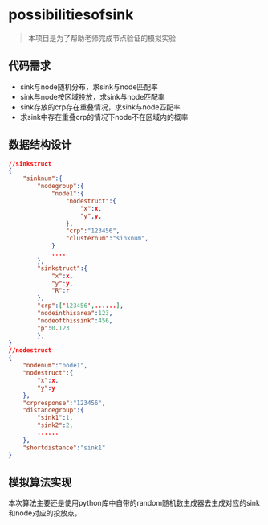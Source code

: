 # possibilitiesofsink

>  本项目是为了帮助老师完成节点验证的模拟实验

## 代码需求

* sink与node随机分布，求sink与node匹配率
* sink与node按区域投放，求sink与node匹配率
* sink存放的crp存在重叠情况，求sink与node匹配率
* 求sink中存在重叠crp的情况下node不在区域内的概率

## 数据结构设计

```json
//sinkstruct
{
    "sinknum":{
        "nodegroup":{
            "node1":{
                "nodestruct":{
                    "x":x,
                    "y",y,
                },
                "crp":"123456",
                "clusternum":"sinknum",
            }
            ....
        },
        "sinkstruct":{
            "x":x,
            "y":y,
            "R":r
        },
        "crp":['123456',......],
 		"nodeinthisarea":123,
        "nodeofthissink":456,
        "p":0.123
     	},
}
//nodestruct
{
    "nodenum":"node1",
    "nodestruct":{
        "x":x,
        "y":y
    },
    "crpresponse":"123456",
    "distancegroup":{
        "sink1":1,
        "sink2":2,
        ......
    },
    "shortdistance":"sink1"
}
```

## 模拟算法实现

​	本次算法主要还是使用python库中自带的random随机数生成器去生成对应的sink和node对应的投放点，
